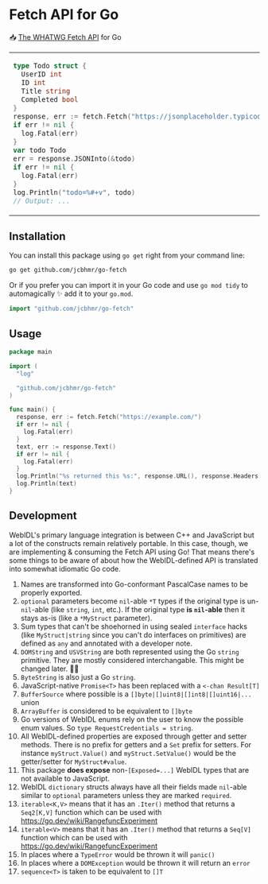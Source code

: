 # Fetch API for Go

📥 [The WHATWG Fetch API](https://fetch.spec.whatwg.org/) for Go

<table align=center><td>

```go
type Todo struct {
  UserID int
  ID int
  Title string
  Completed bool
}
response, err := fetch.Fetch("https://jsonplaceholder.typicode.com/todos/1")
if err != nil {
  log.Fatal(err)
}
var todo Todo
err = response.JSONInto(&todo)
if err != nil {
  log.Fatal(err)
}
log.Println("todo=%#+v", todo)
// Output: ...
```

</table>

## Installation

You can install this package using `go get` right from your command line:

```sh
go get github.com/jcbhmr/go-fetch
```

Or if you prefer you can import it in your Go code and use `go mod tidy` to automagically ✨ add it to your `go.mod`.

```go
import "github.com/jcbhmr/go-fetch"
```

## Usage

```go
package main

import (
  "log"

  "github.com/jcbhmr/go-fetch"
)

func main() {
  response, err := fetch.Fetch("https://example.com/")
  if err != nil {
    log.Fatal(err)
  }
  text, err := response.Text()
  if err != nil {
    log.Fatal(err)
  }
  log.Println("%s returned this %s:", response.URL(), response.Headers().Get("Content-Type"))
  log.Println(text)
}
```

## Development

WebIDL's primary language integration is between C++ and JavaScript but a lot of the constructs remain relatively portable. In this case, though, we are implementing & consuming the Fetch API using Go! That means there's some things to be aware of about how the WebIDL-defined API is translated into somewhat idiomatic Go code.

1. Names are transformed into Go-conformant PascalCase names to be properly exported.
2. `optional` parameters become `nil`-able `*T` types if the original type is un-`nil`-able (like `string`, `int`, etc.). If the original type **is `nil`-able** then it stays as-is (like a `*MyStruct` parameter).
3. Sum types that can't be shoehorned in using sealed `interface` hacks (like `MyStruct|string` since you can't do interfaces on primitives) are defined as `any` and annotated with a developer note.
4. `DOMString` and `USVString` are both represented using the Go `string` primitive. They are mostly considered interchangable. This might be changed later. 🤷‍♂️
5. `ByteString` is also just a Go `string`.
6. JavaScript-native `Promise<T>` has been replaced with a `<-chan Result[T]`
7. `BufferSource` where possible is a `[]byte|[]uint8|[]int8|[]uint16|...` union
8. `ArrayBuffer` is considered to be equivalent to `[]byte`
9. Go versions of WebIDL enums rely on the user to know the possible enum values. So `type RequestCredentials = string`.
10. All WebIDL-defined properties are exposed through getter and setter methods. There is no prefix for getters and a `Set` prefix for setters. For instance `myStruct.Value()` and `myStruct.SetValue()` would be the getter/setter for `MyStruct#value`.
11. This package **does expose** non-`[Exposed=...]` WebIDL types that are not available to JavaScript.
12. WebIDL `dictionary` structs always have all their fields made `nil`-able similar to `optional` parameters unless they are marked `required`.
13. `iterable<K,V>` means that it has an `.Iter()` method that returns a `Seq2[K,V]` function which can be used with https://go.dev/wiki/RangefuncExperiment
14. `iterable<V>` means that it has an `.Iter()` method that returns a `Seq[V]` function which can be used with https://go.dev/wiki/RangefuncExperiment
15. In places where a `TypeError` would be thrown it will `panic()`
16. In places where a `DOMException` would be thrown it will return an `error`
17. `sequence<T>` is taken to be equivalent to `[]T`
